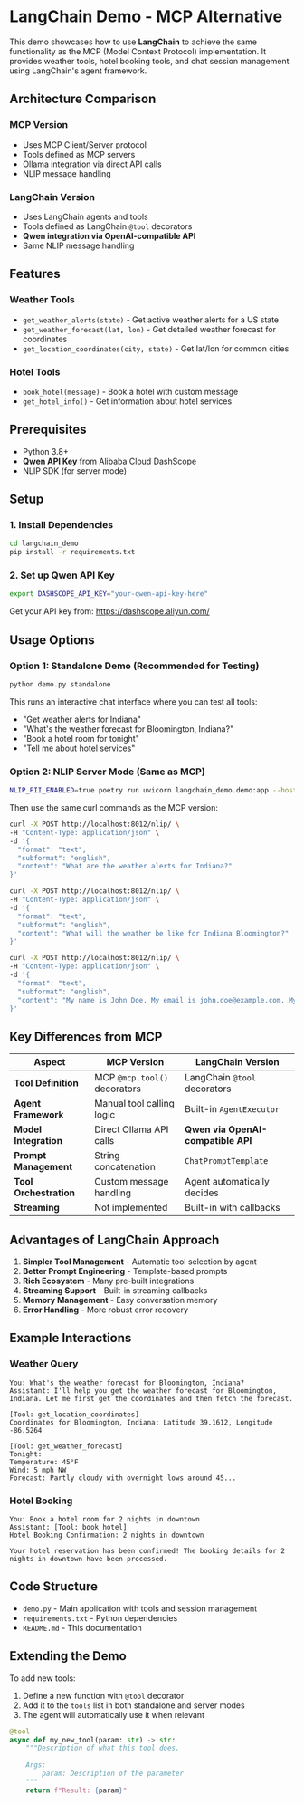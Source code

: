# LangChain Demo - MCP Alternative

This demo showcases how to use **LangChain** to achieve the same functionality as the MCP (Model Context Protocol) implementation. It provides weather tools, hotel booking tools, and chat session management using LangChain's agent framework.

## Architecture Comparison

### MCP Version
- Uses MCP Client/Server protocol
- Tools defined as MCP servers
- Ollama integration via direct API calls
- NLIP message handling

### LangChain Version  
- Uses LangChain agents and tools
- Tools defined as LangChain `@tool` decorators
- **Qwen integration via OpenAI-compatible API**
- Same NLIP message handling

## Features

### Weather Tools
- `get_weather_alerts(state)` - Get active weather alerts for a US state
- `get_weather_forecast(lat, lon)` - Get detailed weather forecast for coordinates
- `get_location_coordinates(city, state)` - Get lat/lon for common cities

### Hotel Tools
- `book_hotel(message)` - Book a hotel with custom message
- `get_hotel_info()` - Get information about hotel services

## Prerequisites
- Python 3.8+
- **Qwen API Key** from Alibaba Cloud DashScope
- NLIP SDK (for server mode)

## Setup

### 1. Install Dependencies
```bash
cd langchain_demo
pip install -r requirements.txt
```

### 2. Set up Qwen API Key
```bash
export DASHSCOPE_API_KEY="your-qwen-api-key-here"
```

Get your API key from: https://dashscope.aliyun.com/

## Usage Options

### Option 1: Standalone Demo (Recommended for Testing)
```bash
python demo.py standalone
```

This runs an interactive chat interface where you can test all tools:
- "Get weather alerts for Indiana" 
- "What's the weather forecast for Bloomington, Indiana?"
- "Book a hotel room for tonight"
- "Tell me about hotel services"

### Option 2: NLIP Server Mode (Same as MCP)
```bash
NLIP_PII_ENABLED=true poetry run uvicorn langchain_demo.demo:app --host 0.0.0.0 --port 8012 --reload
```

Then use the same curl commands as the MCP version:

```bash
curl -X POST http://localhost:8012/nlip/ \
-H "Content-Type: application/json" \
-d '{
  "format": "text",
  "subformat": "english", 
  "content": "What are the weather alerts for Indiana?"
}'
```

```bash
curl -X POST http://localhost:8012/nlip/ \
-H "Content-Type: application/json" \
-d '{
  "format": "text",
  "subformat": "english",
  "content": "What will the weather be like for Indiana Bloomington?"
}'
```

```bash
curl -X POST http://localhost:8012/nlip/ \
-H "Content-Type: application/json" \
-d '{
  "format": "text",
  "subformat": "english",
  "content": "My name is John Doe. My email is john.doe@example.com. My phone number is 123-456-7890. My address is 123 Main St, Anytown, USA. What will the weather be like for Indiana Bloomington?"
}'
```

## Key Differences from MCP

| Aspect | MCP Version | LangChain Version |
|--------|-------------|-------------------|
| **Tool Definition** | MCP `@mcp.tool()` decorators | LangChain `@tool` decorators |
| **Agent Framework** | Manual tool calling logic | Built-in `AgentExecutor` |
| **Model Integration** | Direct Ollama API calls | **Qwen via OpenAI-compatible API** |
| **Prompt Management** | String concatenation | `ChatPromptTemplate` |
| **Tool Orchestration** | Custom message handling | Agent automatically decides |
| **Streaming** | Not implemented | Built-in with callbacks |

## Advantages of LangChain Approach

1. **Simpler Tool Management** - Automatic tool selection by agent
2. **Better Prompt Engineering** - Template-based prompts
3. **Rich Ecosystem** - Many pre-built integrations
4. **Streaming Support** - Built-in streaming callbacks
5. **Memory Management** - Easy conversation memory
6. **Error Handling** - More robust error recovery

## Example Interactions

### Weather Query
```
You: What's the weather forecast for Bloomington, Indiana?
Assistant: I'll help you get the weather forecast for Bloomington, Indiana. Let me first get the coordinates and then fetch the forecast.

[Tool: get_location_coordinates]
Coordinates for Bloomington, Indiana: Latitude 39.1612, Longitude -86.5264

[Tool: get_weather_forecast] 
Tonight:
Temperature: 45°F
Wind: 5 mph NW
Forecast: Partly cloudy with overnight lows around 45...
```

### Hotel Booking
```
You: Book a hotel room for 2 nights in downtown
Assistant: [Tool: book_hotel]
Hotel Booking Confirmation: 2 nights in downtown

Your hotel reservation has been confirmed! The booking details for 2 nights in downtown have been processed.
```

## Code Structure

- `demo.py` - Main application with tools and session management
- `requirements.txt` - Python dependencies
- `README.md` - This documentation

## Extending the Demo

To add new tools:

1. Define a new function with `@tool` decorator
2. Add it to the `tools` list in both standalone and server modes
3. The agent will automatically use it when relevant

```python
@tool
async def my_new_tool(param: str) -> str:
    """Description of what this tool does.
    
    Args:
        param: Description of the parameter
    """
    return f"Result: {param}"
``` 